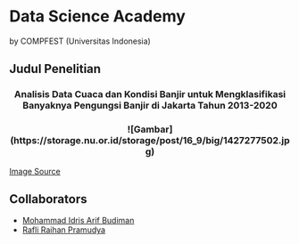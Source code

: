 # Data Science Academy 
by COMPFEST (Universitas Indonesia)

## Judul Penelitian
<h3 align="center">Analisis Data Cuaca dan Kondisi Banjir untuk Mengklasifikasi Banyaknya Pengungsi Banjir di Jakarta Tahun 2013-2020</h3>

<h3 align="center">![Gambar](https://storage.nu.or.id/storage/post/16_9/big/1427277502.jpg)</h3>

[Image Source](https://jakarta.nu.or.id/nasional/banjir-jakarta-dan-pokok-permasalahannya-YBIvU)

## Collaborators 
- [Mohammad Idris Arif Budiman](https://github.com/Morissu)
- [Rafli Raihan Pramudya](https://github.com/RafliRaihanP)
